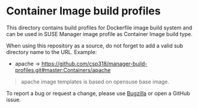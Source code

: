 # Container Image build profiles

This directory contains build profiles for Dockerfile image build system and can be used in SUSE Manager image profile as Container Image build type.

When using this repository as a source, do not forget to add a valid sub directory name to the URL. Example:

* apache -> https://github.com/csp318/manager-build-profiles.git#master:Containers/apache

> apache image templates is based on opensuse base image.

To report a bug or request a change, please use [Bugzilla](https://bugzilla.suse.com) or open a GitHub issue.
